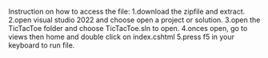 Instruction on how to access the file:
1.download the zipfile and extract.
2.open visual studio 2022 and choose open a project or solution.
3.open the TicTacToe folder and choose TicTacToe.sln to open.
4.onces open, go to views then home and double click on index.cshtml
5.press f5 in your keyboard to run file.
